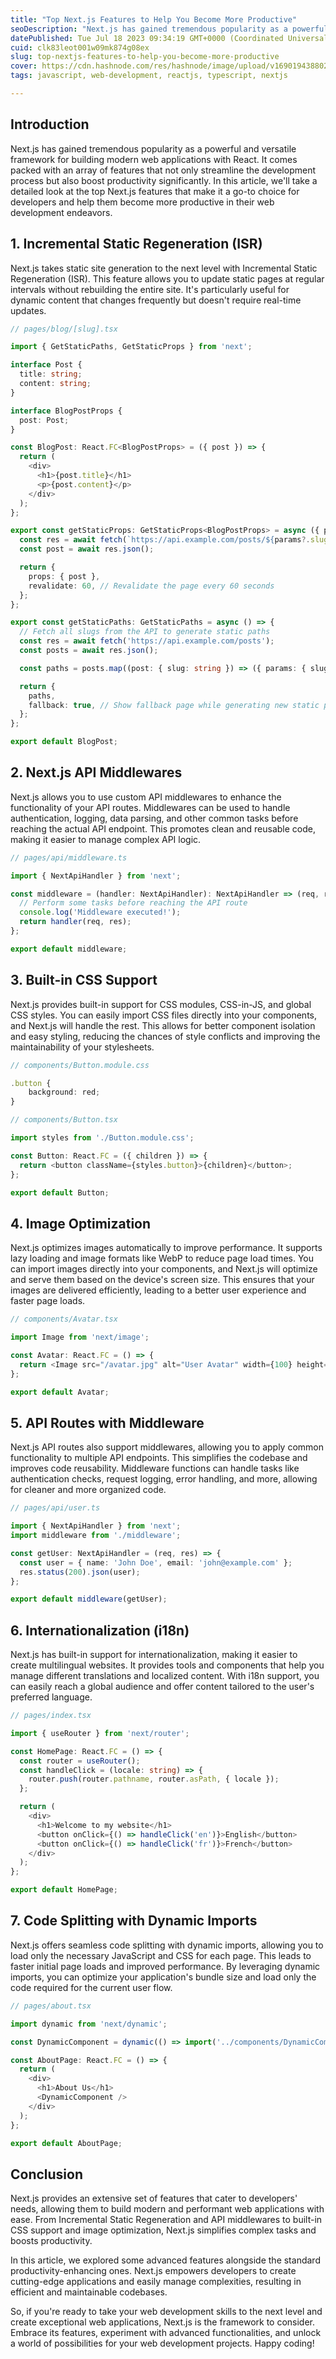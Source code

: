 ```yaml
---
title: "Top Next.js Features to Help You Become More Productive"
seoDescription: "Next.js has gained tremendous popularity as a powerful and versatile framework for building modern web applications with React. It comes packed with an..."
datePublished: Tue Jul 18 2023 09:34:19 GMT+0000 (Coordinated Universal Time)
cuid: clk83leot001w09mk874g08ex
slug: top-nextjs-features-to-help-you-become-more-productive
cover: https://cdn.hashnode.com/res/hashnode/image/upload/v1690194388027/95328fac-8b8d-4bf9-9912-2b4ab5d2ac4a.png
tags: javascript, web-development, reactjs, typescript, nextjs

---
```


## Introduction

Next.js has gained tremendous popularity as a powerful and versatile framework for building modern web applications with React. It comes packed with an array of features that not only streamline the development process but also boost productivity significantly. In this article, we'll take a detailed look at the top Next.js features that make it a go-to choice for developers and help them become more productive in their web development endeavors.

## 1\. Incremental Static Regeneration (ISR)

Next.js takes static site generation to the next level with Incremental Static Regeneration (ISR). This feature allows you to update static pages at regular intervals without rebuilding the entire site. It's particularly useful for dynamic content that changes frequently but doesn't require real-time updates.

```typescript
// pages/blog/[slug].tsx

import { GetStaticPaths, GetStaticProps } from 'next';

interface Post {
  title: string;
  content: string;
}

interface BlogPostProps {
  post: Post;
}

const BlogPost: React.FC<BlogPostProps> = ({ post }) => {
  return (
    <div>
      <h1>{post.title}</h1>
      <p>{post.content}</p>
    </div>
  );
};

export const getStaticProps: GetStaticProps<BlogPostProps> = async ({ params }) => {
  const res = await fetch(`https://api.example.com/posts/${params?.slug}`);
  const post = await res.json();

  return {
    props: { post },
    revalidate: 60, // Revalidate the page every 60 seconds
  };
};

export const getStaticPaths: GetStaticPaths = async () => {
  // Fetch all slugs from the API to generate static paths
  const res = await fetch('https://api.example.com/posts');
  const posts = await res.json();

  const paths = posts.map((post: { slug: string }) => ({ params: { slug: post.slug } }));

  return {
    paths,
    fallback: true, // Show fallback page while generating new static page
  };
};

export default BlogPost;
```

## 2\. Next.js API Middlewares

Next.js allows you to use custom API middlewares to enhance the functionality of your API routes. Middlewares can be used to handle authentication, logging, data parsing, and other common tasks before reaching the actual API endpoint. This promotes clean and reusable code, making it easier to manage complex API logic.

```typescript
// pages/api/middleware.ts

import { NextApiHandler } from 'next';

const middleware = (handler: NextApiHandler): NextApiHandler => (req, res) => {
  // Perform some tasks before reaching the API route
  console.log('Middleware executed!');
  return handler(req, res);
};

export default middleware;
```

## 3\. Built-in CSS Support

Next.js provides built-in support for CSS modules, CSS-in-JS, and global CSS styles. You can easily import CSS files directly into your components, and Next.js will handle the rest. This allows for better component isolation and easy styling, reducing the chances of style conflicts and improving the maintainability of your stylesheets.

```typescript
// components/Button.module.css

.button {
    background: red;
}
```

```typescript
// components/Button.tsx

import styles from './Button.module.css';

const Button: React.FC = ({ children }) => {
  return <button className={styles.button}>{children}</button>;
};

export default Button;
```

## 4\. Image Optimization

Next.js optimizes images automatically to improve performance. It supports lazy loading and image formats like WebP to reduce page load times. You can import images directly into your components, and Next.js will optimize and serve them based on the device's screen size. This ensures that your images are delivered efficiently, leading to a better user experience and faster page loads.

```typescript
// components/Avatar.tsx

import Image from 'next/image';

const Avatar: React.FC = () => {
  return <Image src="/avatar.jpg" alt="User Avatar" width={100} height={100} />;
};

export default Avatar;
```

## 5\. API Routes with Middleware

Next.js API routes also support middlewares, allowing you to apply common functionality to multiple API endpoints. This simplifies the codebase and improves code reusability. Middleware functions can handle tasks like authentication checks, request logging, error handling, and more, allowing for cleaner and more organized code.

```typescript
// pages/api/user.ts

import { NextApiHandler } from 'next';
import middleware from './middleware';

const getUser: NextApiHandler = (req, res) => {
  const user = { name: 'John Doe', email: 'john@example.com' };
  res.status(200).json(user);
};

export default middleware(getUser);
```

## 6\. Internationalization (i18n)

Next.js has built-in support for internationalization, making it easier to create multilingual websites. It provides tools and components that help you manage different translations and localized content. With i18n support, you can easily reach a global audience and offer content tailored to the user's preferred language.

```typescript
// pages/index.tsx

import { useRouter } from 'next/router';

const HomePage: React.FC = () => {
  const router = useRouter();
  const handleClick = (locale: string) => {
    router.push(router.pathname, router.asPath, { locale });
  };

  return (
    <div>
      <h1>Welcome to my website</h1>
      <button onClick={() => handleClick('en')}>English</button>
      <button onClick={() => handleClick('fr')}>French</button>
    </div>
  );
};

export default HomePage;
```

## 7\. Code Splitting with Dynamic Imports

Next.js offers seamless code splitting with dynamic imports, allowing you to load only the necessary JavaScript and CSS for each page. This leads to faster initial page loads and improved performance. By leveraging dynamic imports, you can optimize your application's bundle size and load only the code required for the current user flow.

```typescript
// pages/about.tsx

import dynamic from 'next/dynamic';

const DynamicComponent = dynamic(() => import('../components/DynamicComponent'));

const AboutPage: React.FC = () => {
  return (
    <div>
      <h1>About Us</h1>
      <DynamicComponent />
    </div>
  );
};

export default AboutPage;
```

## Conclusion

Next.js provides an extensive set of features that cater to developers' needs, allowing them to build modern and performant web applications with ease. From Incremental Static Regeneration and API middlewares to built-in CSS support and image optimization, Next.js simplifies complex tasks and boosts productivity.

In this article, we explored some advanced features alongside the standard productivity-enhancing ones. Next.js empowers developers to create cutting-edge applications and easily manage complexities, resulting in efficient and maintainable codebases.

So, if you're ready to take your web development skills to the next level and create exceptional web applications, Next.js is the framework to consider. Embrace its features, experiment with advanced functionalities, and unlock a world of possibilities for your web development projects. Happy coding!